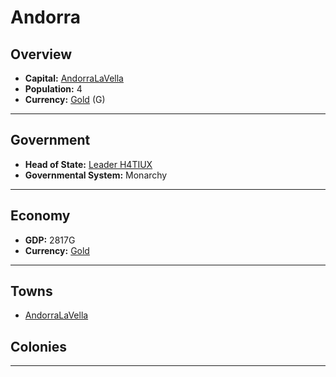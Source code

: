 # Andorra

## Overview

- **Capital:** [AndorraLaVella](AndorraLaVella)
- **Population:** 4
- **Currency:** [Gold](Gold) (G)

---

## Government

- **Head of State:** [Leader H4TIUX](H4TIUX)
- **Governmental System:** Monarchy

---

## Economy

- **GDP:** 2817G
- **Currency:** [Gold](Gold)

---

## Towns

- [AndorraLaVella](AndorraLaVella)

## Colonies



---